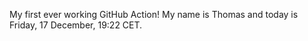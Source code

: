 My first ever working GitHub Action!
My name is Thomas and today is Friday, 17 December, 19:22 CET. 
